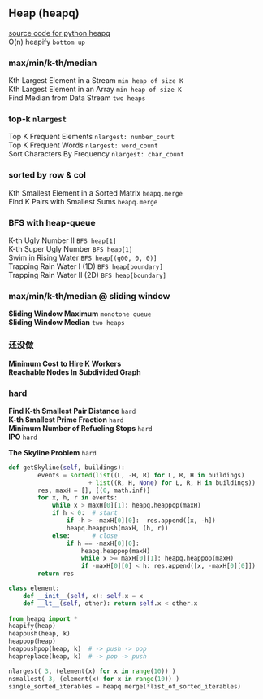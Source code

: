 ## Heap (heapq)
[source code for python heapq](https://github.com/python/cpython/blob/2.7/Lib/heapq.py)     
O(n) heapify `bottom up`     

### max/min/k-th/median
Kth Largest Element in a Stream  `min heap of size K`       
Kth Largest Element in an Array `min heap of size K`    
Find Median from Data Stream `two heaps`        

### top-k `nlargest`
Top K Frequent Elements `nlargest: number_count`     
Top K Frequent Words `nlargest: word_count`       
Sort Characters By Frequency  `nlargest: char_count`    

### sorted by row & col
Kth Smallest Element in a Sorted Matrix `heapq.merge`     
Find K Pairs with Smallest Sums `heapq.merge`     


### BFS with heap-queue
K-th Ugly Number II `BFS heap[1]`      
K-th Super Ugly Number `BFS heap[1]`             
Swim in Rising Water  `BFS heap[(g00, 0, 0)]`       
Trapping Rain Water I (1D) `BFS heap[boundary]`      
Trapping Rain Water II (2D)  `BFS heap[boundary]`      

### max/min/k-th/median @ sliding window
**Sliding Window Maximum** `monotone queue`       
**Sliding Window Median** `two heaps`       

### 还没做
**Minimum Cost to Hire K Workers**       
**Reachable Nodes In Subdivided Graph**      

### hard
**Find K-th Smallest Pair Distance** `hard`        
**K-th Smallest Prime Fraction** `hard`          
**Minimum Number of Refueling Stops** `hard`       
**IPO** `hard`     

**The Skyline Problem** `hard`     

``` python
def getSkyline(self, buildings):
        events = sorted(list((L, -H, R) for L, R, H in buildings) 
                      + list((R, H, None) for L, R, H in buildings))
        res, maxH = [], [(0, math.inf)]
        for x, h, r in events:
            while x > maxH[0][1]: heapq.heappop(maxH)
            if h < 0:  # start
                if -h > -maxH[0][0]:  res.append([x, -h])
                heapq.heappush(maxH, (h, r))
            else:      # close
                if h == -maxH[0][0]:
                    heapq.heappop(maxH)
                    while x >= maxH[0][1]: heapq.heappop(maxH)
                    if -maxH[0][0] < h: res.append([x, -maxH[0][0]])
        return res
```

``` python
class element:
    def __init__(self, x): self.x = x
    def __lt__(self, other): return self.x < other.x
    
from heapq import *
heapify(heap)
heappush(heap, k)
heappop(heap)
heappushpop(heap, k)  # -> push -> pop
heapreplace(heap, k)  # -> pop -> push

nlargest( 3, (element(x) for x in range(10)) )
nsmallest( 3, (element(x) for x in range(10)) )
single_sorted_iterables = heapq.merge(*list_of_sorted_iterables)
```